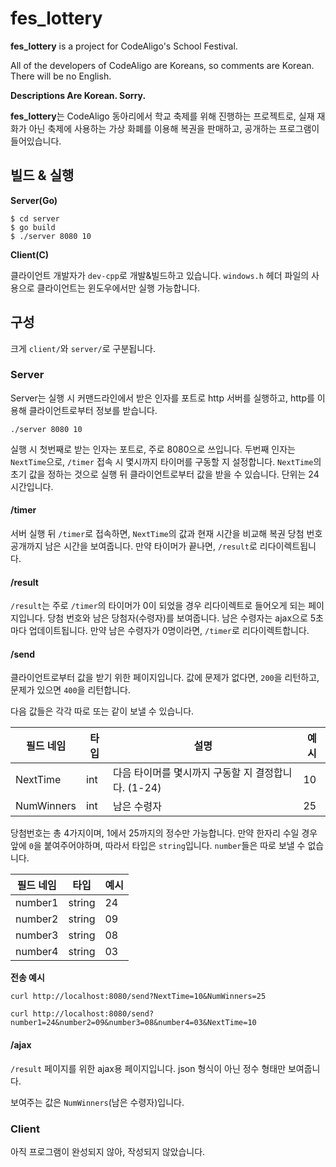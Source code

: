 # fes_lottery

**fes_lottery** is a project for CodeAligo's School Festival.

All of the developers of CodeAligo are Koreans, so comments are Korean.
There will be no English.

**Descriptions Are Korean. Sorry.**

**fes_lottery**는 CodeAligo 동아리에서 학교 축제를 위해 진행하는 프로젝트로, 실재 재화가 아닌 축제에 사용하는 가상 화폐를 이용해 복권을 판매하고, 공개하는 프로그램이 들어있습니다.


## 빌드 & 실행

**Server(Go)**

```shell
$ cd server
$ go build
$ ./server 8080 10
```

**Client(C)**

클라이언트 개발자가 `dev-cpp`로 개발&빌드하고 있습니다. `windows.h` 헤더 파일의 사용으로 클라이언트는 윈도우에서만 실행 가능합니다.

## 구성
크게 `client/`와 `server/`로 구분됩니다.

### Server

Server는 실행 시 커맨드라인에서 받은 인자를 포트로 http 서버를 실행하고, http를 이용해 클라이언트로부터 정보를 받습니다.

```shell
./server 8080 10
```

실행 시 첫번째로 받는 인자는 포트로, 주로 8080으로 쓰입니다. 두번째 인자는 `NextTime`으로, `/timer` 접속 시 몇시까지 타이머를 구동할 지 설정합니다. `NextTime`의 초기 값을 정하는 것으로 실행 뒤 클라이언트로부터 값을 받을 수 있습니다. 단위는 24시간입니다.

#### /timer

서버 실행 뒤 `/timer`로 접속하면, `NextTime`의 값과 현재 시간을 비교해 복권 당첨 번호 공개까지 남은 시간을 보여줍니다. 만약 타이머가 끝나면,
`/result`로 리다이렉트됩니다.

#### /result

`/result`는 주로 `/timer`의 타이머가 0이 되었을 경우 리다이렉트로 들어오게 되는 페이지입니다. 당첨 번호와 남은 당첨자(수령자)를 보여줍니다. 남은 수령자는 ajax으로 5초마다 업데이트됩니다. 만약 남은 수령자가 0명이라면, `/timer`로 리다이렉트합니다.

#### /send

클라이언트로부터 값을 받기 위한 페이지입니다. 값에 문제가 없다면, `200`을 리턴하고, 문제가 있으면 `400`을 리턴합니다.

다음 값들은 각각 따로 또는 같이 보낼 수 있습니다.

필드 네임 | 타입 | 설명 | 예시
--- | --- | --- | ---
NextTime | int | 다음 타이머를 몇시까지 구동할 지 결정합니다. (1-24) | 10
NumWinners | int | 남은 수령자 | 25

당첨번호는 총 4가지이며, 1에서 25까지의 정수만 가능합니다. 만약 한자리 수일 경우 앞에 `0`을 붙여주어야하며, 따라서 타입은 `string`입니다.
`number`들은 따로 보낼 수 없습니다.

필드 네임 | 타입 | 예시
--- | --- | ---
number1 | string | 24
number2 | string | 09
number3 | string | 08
number4 | string | 03

**전송 예시**
```shell
curl http://localhost:8080/send?NextTime=10&NumWinners=25
```
```shell
curl http://localhost:8080/send?number1=24&number2=09&number3=08&number4=03&NextTime=10
```

#### /ajax

`/result` 페이지를 위한 ajax용 페이지입니다. json 형식이 아닌 정수 형태만 보여줍니다.

보여주는 값은 `NumWinners`(남은 수령자)입니다.


### Client

아직 프로그램이 완성되지 않아, 작성되지 않았습니다.
